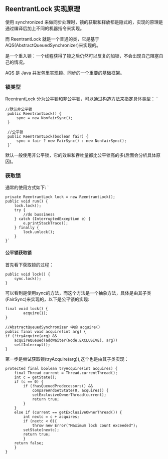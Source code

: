 ## ReentrantLock 实现原理
使用 synchronized 来做同步处理时，锁的获取和释放都是隐式的，实现的原理是通过编译后加上不同的机器指令来实现。

而 ReentrantLock 就是一个普通的类，它是基于 AQS(AbstractQueuedSynchronizer)来实现的。

是一个重入锁：一个线程获得了锁之后仍然可以反复的加锁，不会出现自己阻塞自己的情况。

AQS 是 Java 并发包里实现锁、同步的一个重要的基础框架。
### 锁类型
ReentrantLock 分为公平锁和非公平锁，可以通过构造方法来指定具体类型：
`  

    //默认非公平锁
     public ReentrantLock() {
         sync = new NonfairSync();
     }
     
     //公平锁
     public ReentrantLock(boolean fair) {
         sync = fair ? new FairSync() : new NonfairSync();
     }`

默认一般使用非公平锁，它的效率和吞吐量都比公平锁高的多(后面会分析具体原因)。
### 获取锁
通常的使用方式如下:
`   
    
    private ReentrantLock lock = new ReentrantLock();
    public void run() {
        lock.lock();
        try {
            //do bussiness
        } catch (InterruptedException e) {
            e.printStackTrace();
        } finally {
            lock.unlock();
        }
    }`
    
#### 公平锁获取锁
首先看下获取锁的过程：

    public void lock() {
        sync.lock();
    }

可以看到是使用sync的方法，而这个方法是一个抽象方法，具体是由其子类(FairSync)来实现的，以下是公平锁的实现:

    final void lock() {
            acquire(1);
    }
        
    //AbstractQueuedSynchronizer 中的 acquire()
    public final void acquire(int arg) {
    if (!tryAcquire(arg) &&
        acquireQueued(addWaiter(Node.EXCLUSIVE), arg))
        selfInterrupt();
    }

第一步是尝试获取锁(tryAcquire(arg)),这个也是由其子类实现：
    
    protected final boolean tryAcquire(int acquires) {
        final Thread current = Thread.currentThread();
        int c = getState();
        if (c == 0) {
            if (!hasQueuedPredecessors() &&
                compareAndSetState(0, acquires)) {
                setExclusiveOwnerThread(current);
                return true;
            }
        }
        else if (current == getExclusiveOwnerThread()) {
            int nextc = c + acquires;
            if (nextc < 0){
                throw new Error("Maximum lock count exceeded");
            setState(nextc);
            return true;
            }
        return false;
        }
    }